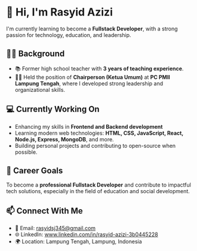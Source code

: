 # 👋 Hi, I'm Rasyid Azizi

I'm currently learning to become a **Fullstack Developer**, with a strong passion for technology, education, and leadership.

## 👨‍🏫 Background

- 📚 Former high school teacher with **3 years of teaching experience**.
- 🧑‍💼 Held the position of **Chairperson (Ketua Umum)** at **PC PMII Lampung Tengah**, where I developed strong leadership and organizational skills.

## 💻 Currently Working On

- Enhancing my skills in **Frontend and Backend development**
- Learning modern web technologies: **HTML, CSS, JavaScript, React, Node.js, Express, MongoDB**, and more.
- Building personal projects and contributing to open-source when possible.

## 🎯 Career Goals

To become a **professional Fullstack Developer** and contribute to impactful tech solutions, especially in the field of education and social development.

## 📫 Connect With Me

- 📧 Email: rasyidsj345@gmail.com
- 🌐 LinkedIn: www.linkedin.com/in/rasyid-azizi-3b0445228
- 🌍 Location: Lampung Tengah, Lampung, Indonesia


